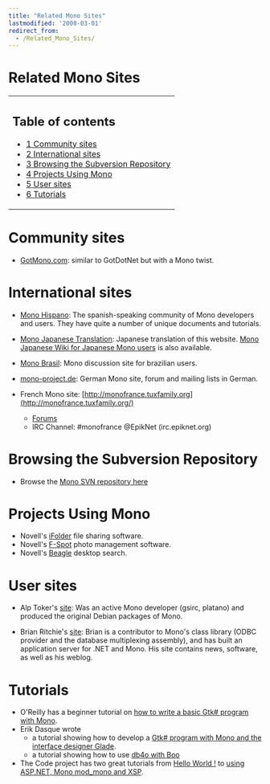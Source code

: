 ```yaml
---
title: "Related Mono Sites"
lastmodified: '2008-03-01'
redirect_from:
  - /Related_Mono_Sites/
---
```


Related Mono Sites
==================

<table>
<col width="100%" />
<tbody>
<tr class="odd">
<td align="left"><h2>Table of contents</h2>
<ul>
<li><a href="#community-sites">1 Community sites</a></li>
<li><a href="#international-sites">2 International sites</a></li>
<li><a href="#browsing-the-subversion-repository">3 Browsing the Subversion Repository</a></li>
<li><a href="#projects-using-mono">4 Projects Using Mono</a></li>
<li><a href="#user-sites">5 User sites</a></li>
<li><a href="#tutorials">6 Tutorials</a></li>
</ul></td>
</tr>
</tbody>
</table>

Community sites
===============

-   [GotMono.com](http://www.gotmono.com/): similar to GotDotNet but with a Mono twist.

International sites
===================

-   [Mono Hispano](http://www.mono-hispano.org): The spanish-speaking community of Mono developers and users. They have quite a number of unique documents and tutorials.

-   [Mono Japanese Translation](http://monkey.workarea.jp/trans/mono/): Japanese translation of this website. [Mono Japanese Wiki for Japanese Mono users](http://monkey.workarea.jp/mono-jp-wiki/) is also available.

-   [Mono Brasil](http://monobrasil.softwarelivre.org): Mono discussion site for brazilian users.

-   [mono-project.de](http://www.mono-project.de/): German Mono site, forum and mailing lists in German.

-   French Mono site: [http://monofrance.tuxfamily.org](http://monofrance.tuxfamily.org/)
    -   [Forums](http://monofrance.tuxfamily.org/modules/newbb/)
    -   IRC Channel: #monofrance @EpikNet (irc.epiknet.org)

Browsing the Subversion Repository
==================================

-   Browse the [Mono SVN repository here](http://anonsvn.mono-project.com/)

Projects Using Mono
===================

-   Novell's [iFolder](http://www.ifolder.com) file sharing software.
-   Novell's [F-Spot](http://www.gnome.org/projects/f-spot) photo management software.
-   Novell's [Beagle](http://www.gnome.org/projects/beagle) desktop search.

User sites
==========

-   Alp Toker's [site](http://www.atoker.com/mono/): Was an active Mono developer (gsirc, platano) and produced the original Debian packages of Mono.

-   Brian Ritchie's [site](http://www.dotnetpowered.com/default.aspx): Brian is a contributor to Mono's class library (ODBC provider and the database multiplexing assembly), and has built an application server for .NET and Mono. His site contains news, software, as well as his weblog.

Tutorials
=========

-   O'Reilly has a beginner tutorial on [how to write a basic Gtk# program with Mono](http://www.onlamp.com/pub/a/onlamp/excerpt/MonoTDN_chap1/index.html).
-   Erik Dasque wrote
    -   a tutorial showing how to develop a [Gtk# program with Mono and the interface designer Glade](http://www.frenchguys.com/wordpress/?page_id=51).
    -   a tutorial showing how to use [db4o with Boo](/DB4BOO "DB4BOO")
-   The Code project has two great tutorials from [Hello World !](http://www.codeproject.com/cpnet/introtomono1.asp) to [using ASP.NET, Mono mod_mono and XSP](http://www.codeproject.com/cpnet/introtomono2.asp).



